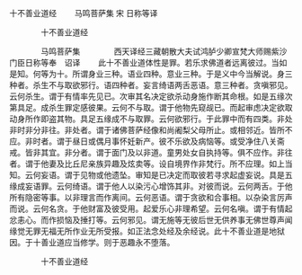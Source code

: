   十不善业道经
　　马鸣菩萨集  宋 日称等译




　　　　十不善业道经

　　　　马鸣菩萨集
　　　　西天译经三藏朝散大夫试鸿胪少卿宣梵大师赐紫沙门臣日称等奉　诏译
　　此十不善业道体性是罪。若乐求佛道者远离彼过。当如是知。何等为十。所谓身业三种。语业四种。意业三种。于是义中今当解说。身三种者。杀生不与取欲邪行。语四种者。妄言绮语两舌恶语。意三种者。贪嗔邪见。云何杀生。谓于有情率先见已。次审其名决定欲杀动身施作断其命根。如是五缘次第具足。成杀生罪定感彼果。云何不与取。谓于他物先窥觇已。而起审虑决定欲取动身所作即盗其物。具足五缘成不与取罪。云何欲邪行。于此罪中而有四类。非处非时非分非往。非处者。谓于诸佛菩萨经像和尚阇梨父母所止。或相邻近。皆所不应。非时者。谓于昼日或偶月事怀妊新产。彼不乐欲及病恼等。或受净住八关斋戒。皆非其宜。非分者。谓于面门及以非道。童男处女自执持等。俱不应作。非往者。谓于他妻及比丘尼亲族异趣及炫卖等。设自境界作非梵行。所不应理。如上当知。云何妄语。谓于见物或他遗坠。审知是已决定而取彼若寻求起虚妄说。具是五缘成妄语罪。云何绮语。谓于他人以染污心增饰其非。对彼而说。云何两舌。于他所有隐密等事。以非理言而作离间。云何恶语。谓于贪欲和合事相。以杂染言厉声而说。云何名贪。于他财富及彼受用。起爱乐心非理希望。云何名嗔。谓于有情起忿恚心。而作损恼及捶打等。云何邪见。谓无施等无彼后世无供养事无佛世尊声闻缘觉无罪无福无所作业无所受报。如正法念处经及余经说。此十不善业道是地狱因。于十善业道应当修学。则于恶趣永不堕落。

　　　　十不善业道经


